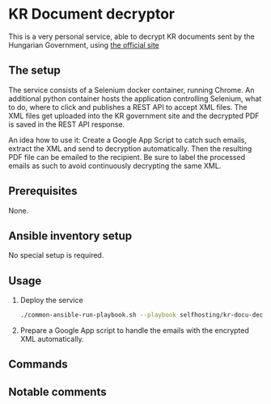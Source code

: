 # KR Document decryptor

This is a very personal service, able to decrypt KR documents sent by the Hungarian Government, using [the official site](https://e-kerelem.mvh.allamkincstar.gov.hu/enter/krnyomtatas/krNyomtatas.xhtml)

## The setup

The service consists of a Selenium docker container, running Chrome. An additional python container hosts the application controlling Selenium, what to do, where to click and publishes a REST API to accept XML files. The XML files get uploaded into the KR government site and the decrypted PDF is saved in the REST API response.

An idea how to use it: Create a Google App Script to catch such emails, extract the XML and send to decryption automatically. Then the resulting PDF file can be emailed to the recipient. Be sure to label the processed emails as such to avoid continuously decrypting the same XML.

## Prerequisites

None.

## Ansible inventory setup

No special setup is required.

## Usage

1. Deploy the service

    ```bash
    ./common-ansible-run-playbook.sh --playbook selfhosting/kr-docu-decrypt/deploy-kr-docu-decrypt.yaml --no-check
    ```

2. Prepare a Google App script to handle the emails with the encrypted XML automatically.

## Commands

## Notable comments
